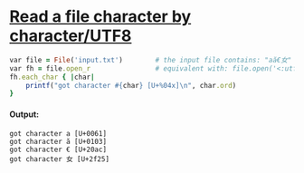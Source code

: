 [1]: http://rosettacode.org/wiki/Read_a_file_character_by_character/UTF8

# [Read a file character by character/UTF8][1]

```ruby
var file = File('input.txt')        # the input file contains: "aă€⼥"
var fh = file.open_r                # equivalent with: file.open('<:utf8')
fh.each_char { |char|
    printf("got character #{char} [U+%04x]\n", char.ord)
}
```

#### Output:
```
got character a [U+0061]
got character ă [U+0103]
got character € [U+20ac]
got character ⼥ [U+2f25]
```